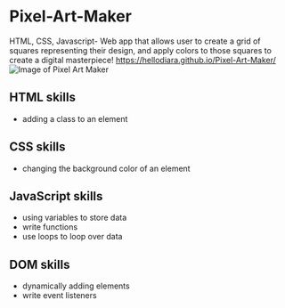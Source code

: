 # Pixel-Art-Maker
HTML, CSS, Javascript- Web app that allows user to create a grid of squares representing their design, and apply colors to those squares to create a digital masterpiece!
https://hellodiara.github.io/Pixel-Art-Maker/
![Image of Pixel Art Maker](Pixel-Art-Maker/img/PixelArtMaker.png)
## HTML skills
* adding a class to an element
## CSS skills
* changing the background color of an element
## JavaScript skills
* using variables to store data
* write functions
* use loops to loop over data
## DOM skills
* dynamically adding elements
* write event listeners



